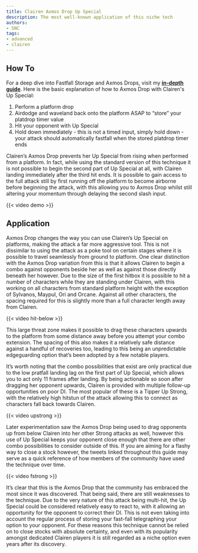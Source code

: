 ```yaml
---
title: Clairen Axmos Drop Up Special
description: The most well-known application of this niche tech
authors:
- SNC
tags:
- advanced
- clairen
---
```


## How To

For a deep dive into Fastfall Storage and Axmos Drops, visit my **[in-depth guide](https://docs.google.com/document/d/1tZLo8hJ38uXZYSS9K4WB-nsnYTeoeqYEr-IBYQ-R_XE)**. Here is the basic explanation of how to Axmos Drop with Clairen's Up Special:
1. Perform a platform drop
2. Airdodge and waveland back onto the platform ASAP to “store” your platdrop timer value
3. Hit your opponent with Up Special
4. Hold down immediately - this is not a timed input, simply hold down - your attack should automatically fastfall when the stored platdrop timer ends

Clairen’s Axmos Drop prevents her Up Special from rising when performed from a platform. In fact, while using the standard version of this technique it is not possible to begin the second part of Up Special at all, with Clairen landing immediately after the third hit ends. It is possible to gain access to the full attack still by first running off the platform to become airborne before beginning the attack, with this allowing you to Axmos Drop whilst still altering your momentum through delaying the second slash input.

{{< video demo >}}

## Application

Axmos Drop changes the way you can use Clairen’s Up Special on platforms, making the attack a far more aggressive tool. This is not dissimilar to using the attack as a poke tool on certain stages where it is possible to travel seamlessly from ground to platform. One clear distinction with the Axmos Drop variation from this is that it allows Clairen to begin a combo against opponents beside her as well as against those directly beneath her however. Due to the size of the first hitbox it is possible to hit a number of characters while they are standing under Clairen, with this working on all characters from standard platform height with the exception of Sylvanos, Maypul, Ori and Orcane. Against all other characters, the spacing required for this is slightly more than a full character length away from Clairen.

{{< video hit-below >}}

This large threat zone makes it possible to drag these characters upwards to the platform from some distance away before you attempt your combo extension. The spacing of this also makes it a relatively safe distance against a handful of recoveries too, leading to this being an unpredictable edgeguarding option that’s been adopted by a few notable players.

It’s worth noting that the combo possibilities that exist are only practical due to the low pratfall landing lag on the first part of Up Special, which allows you to act only 11 frames after landing. By being actionable so soon after dragging her opponent upwards, Clairen is provided with multiple follow-up opportunities on poor DI. The most popular of these is a Tipper Up Strong, with the relatively high hitstun of the attack allowing this to connect as characters fall back towards Clairen.

{{< video upstrong >}}

Later experimentation saw the Axmos Drop being used to drag opponents up from below Clairen into her other Strong attacks as well, however this use of Up Special keeps your opponent close enough that there are other combo possibilities to consider outside of this. If you are aiming for a flashy way to close a stock however, the tweets linked throughout this guide may serve as a quick reference of how members of the community have used the technique over time.

{{< video fstrong >}}

It’s clear that this is the Axmos Drop that the community has embraced the most since it was discovered. That being said, there are still weaknesses to the technique. Due to the very nature of this attack being multi-hit, the Up Special could be considered relatively easy to react to, with it allowing an opportunity for the opponent to correct their DI. This is not even taking into account the regular process of storing your fast-fall telegraphing your option to your opponent. For these reasons this technique cannot be relied on to close stocks with absolute certainty, and even with its popularity amongst dedicated Clairen players it is still regarded as a niche option even years after its discovery.
